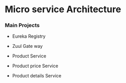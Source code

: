 # Micro service Architecture

### Main Projects

- Eureka Registry

- Zuul Gate way

- Product Service

- Product price Service

- Product details Service

